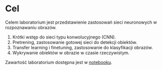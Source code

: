 # Cel

Celem laboratorium jest przedstawienie zastosowań sieci neuronowych w rozpoznawaniu 
obrazów.

1. Krótki wstęp do sieci typu konwolucyjnego (CNN).
2. Pretrening, zastosowanie gotowej sieci do detekcji obiektów.
3. Transfer learning i finetuning, zastosowanie do klasyfikacji obrazów.
4. Wykrywanie obiektów w obrazie w czasie rzeczywistym.

Zawartość laboratorium dostępna jest w [notebooku](lab_4.ipynb).
